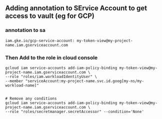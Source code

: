 ## Adding annotation to SErvice Account to get access to vault (eg for GCP)

### annotation to sa
```
iam.gke.io/gcp-service-account: my-token-view@my-project-name.iam.gserviceaccount.com
```

### Then Add to the role in cloud console
```
gcloud iam service-accounts add-iam-policy-binding my-token-view@my-project-name.iam.gserviceaccount.com \
--role "roles/iam.workloadIdentityUser" \
--member "serviceAccount:my-project-name.svc.id.goog[my-ns/my-workload-name]"


# Remove any conditions
gcloud iam service-accounts add-iam-policy-binding my-token-view@my-project-name.iam.gserviceaccount.com \
--role "roles/secretmanager.secretAccessor" --condition='None'
```
